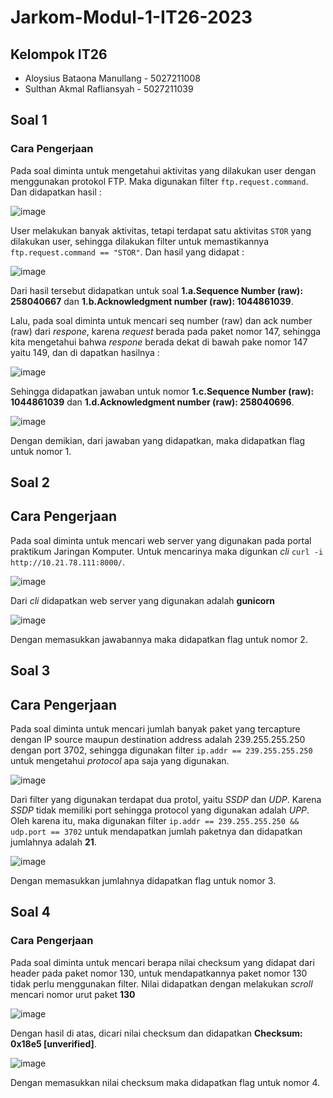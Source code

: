 # Jarkom-Modul-1-IT26-2023

## Kelompok IT26
* Aloysius Bataona Manullang - 5027211008
* Sulthan Akmal Rafliansyah - 5027211039

## Soal 1
### Cara Pengerjaan
Pada soal diminta untuk mengetahui aktivitas yang dilakukan user dengan menggunakan protokol FTP. Maka digunakan filter `ftp.request.command`. Dan didapatkan hasil : 

![image](https://github.com/aloybm/jarkom-it26/assets/100351038/dbc7f4ee-54a0-4dd9-b23a-1e22f0fc79da)

User melakukan banyak aktivitas, tetapi terdapat satu aktivitas `STOR` yang dilakukan user, sehingga dilakukan filter untuk memastikannya `ftp.request.command == "STOR"`. Dan hasil yang didapat : 

![image](https://github.com/aloybm/jarkom-it26/assets/100351038/193f065f-d0cf-4f84-86d0-daf56c11ed9b)

Dari hasil tersebut didapatkan untuk soal **1.a.Sequence Number (raw): 258040667** dan  **1.b.Acknowledgment number (raw): 1044861039**.

Lalu, pada soal diminta untuk mencari seq number (raw) dan ack number (raw) dari _respone_, karena _request_ berada pada paket nomor 147, sehingga kita mengetahui bahwa _respone_ berada dekat di bawah pake nomor 147 yaitu 149, dan di dapatkan hasilnya :

![image](https://github.com/aloybm/jarkom-it26/assets/100351038/5dae1800-45bb-48f4-b978-8962919c8ecd)

Sehingga didapatkan jawaban untuk nomor **1.c.Sequence Number (raw): 1044861039** dan **1.d.Acknowledgment number (raw): 258040696**.

![image](https://github.com/aloybm/jarkom-it26/assets/100351038/3ca69e17-dfb5-47b1-8f6b-2a86c7e12f4f)

Dengan demikian, dari jawaban yang didapatkan, maka didapatkan flag untuk nomor 1.

## Soal 2
## Cara Pengerjaan 
Pada soal diminta untuk mencari web server yang digunakan pada portal praktikum Jaringan Komputer. Untuk mencarinya maka digunkan _cli_  ` curl -i http://10.21.78.111:8000/ `.  

![image](https://github.com/aloybm/jarkom-it26/assets/100351038/28faf6fa-7bdd-4401-919e-2012b633f643)

Dari _cli_ didapatkan web server yang digunakan adalah **gunicorn**

![image](https://github.com/aloybm/jarkom-it26/assets/100351038/7cf7fc73-d737-404a-9aa9-2bb1055da8eb)

Dengan memasukkan jawabannya maka didapatkan flag untuk nomor 2.

## Soal 3
## Cara Pengerjaan 
Pada soal diminta untuk mencari jumlah banyak paket yang tercapture dengan IP source maupun destination address adalah 239.255.255.250 dengan port 3702, sehingga digunakan filter `ip.addr == 239.255.255.250 ` untuk mengetahui _protocol_ apa saja yang digunakan.

![image](https://github.com/aloybm/jarkom-it26/assets/100351038/0190cc76-f447-4c27-a1a3-2329c8c1ba55)

Dari filter yang digunakan terdapat dua protol, yaitu _SSDP_ dan _UDP_. Karena _SSDP_ tidak memiliki port sehingga protocol yang digunakan adalah _UPP_. Oleh karena itu, maka digunakan filter ``ip.addr == 239.255.255.250 && udp.port == 3702`` untuk mendapatkan jumlah paketnya dan didapatkan jumlahnya adalah **21**.

![image](https://github.com/aloybm/jarkom-it26/assets/100351038/3a83ad66-d941-4f24-ac29-1cccc0381bb1)

Dengan memasukkan jumlahnya didapatkan flag untuk nomor 3.

## Soal 4
### Cara Pengerjaan
Pada soal diminta untuk mencari berapa nilai checksum yang didapat dari header pada paket nomor 130, untuk mendapatkannya paket nomor 130 tidak perlu menggunakan filter. Nilai didapatkan dengan melakukan _scroll_ mencari nomor urut paket **130**

![image](https://github.com/aloybm/jarkom-it26/assets/100351038/97b82add-2a74-4dd6-9674-f7959c5e4e59)

Dengan hasil di atas, dicari nilai checksum dan didapatkan **Checksum: 0x18e5 [unverified]**. 

![image](https://github.com/aloybm/jarkom-it26/assets/100351038/3bebd20b-43c9-4f9c-8dde-8d9ed6aa0bbf)

Dengan memasukkan nilai checksum maka didapatkan flag untuk nomor 4.



